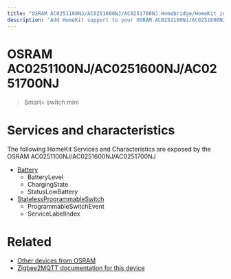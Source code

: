```yaml
---
title: "OSRAM AC0251100NJ/AC0251600NJ/AC0251700NJ Homebridge/HomeKit integration"
description: "Add HomeKit support to your OSRAM AC0251100NJ/AC0251600NJ/AC0251700NJ, using Homebridge, Zigbee2MQTT and homebridge-z2m."
---
```

<!---
This file has been GENERATED using src/docgen/docgen.ts
DO NOT EDIT THIS FILE MANUALLY!
-->
# OSRAM AC0251100NJ/AC0251600NJ/AC0251700NJ
> Smart+ switch mini


# Services and characteristics
The following HomeKit Services and Characteristics are exposed by
the OSRAM AC0251100NJ/AC0251600NJ/AC0251700NJ

* [Battery](../../battery.md)
  * BatteryLevel
  * ChargingState
  * StatusLowBattery
* [StatelessProgrammableSwitch](../../action.md)
  * ProgrammableSwitchEvent
  * ServiceLabelIndex


# Related
* [Other devices from OSRAM](../index.md#osram)
* [Zigbee2MQTT documentation for this device](https://www.zigbee2mqtt.io/devices/AC0251100NJ_AC0251600NJ_AC0251700NJ.html)